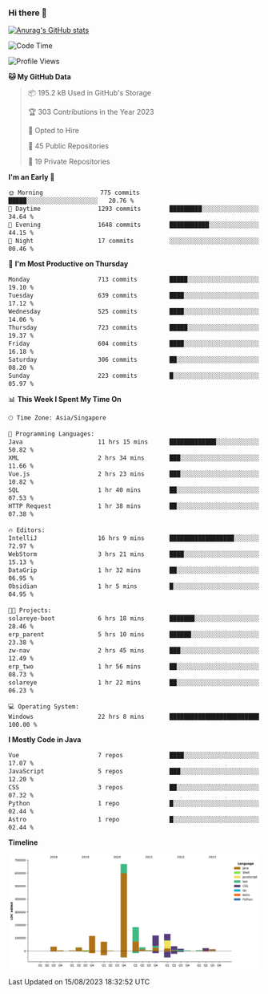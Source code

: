 ### Hi there 👋

[![Anurag's GitHub stats](https://github-readme-stats.vercel.app/api?username=xiumu2017&show_icons=true&theme=radical)](https://github.com/anuraghazra/github-readme-stats)

<!--
**xiumu2017/xiumu2017** is a ✨ _special_ ✨ repository because its `README.md` (this file) appears on your GitHub profile.

Here are some ideas to get you started:

- 🔭 I’m currently working on ...
- 🌱 I’m currently learning ...
- 👯 I’m looking to collaborate on ...
- 🤔 I’m looking for help with ...
- 💬 Ask me about ...
- 📫 How to reach me: ...
- 😄 Pronouns: ...
- ⚡ Fun fact: ...
-->

<!--START_SECTION:waka-->
![Code Time](http://img.shields.io/badge/Code%20Time-1%2C659%20hrs%2035%20mins-blue)

![Profile Views](http://img.shields.io/badge/Profile%20Views-0-blue)

**🐱 My GitHub Data** 

> 📦 195.2 kB Used in GitHub's Storage 
 > 
> 🏆 303 Contributions in the Year 2023
 > 
> 💼 Opted to Hire
 > 
> 📜 45 Public Repositories 
 > 
> 🔑 19 Private Repositories 
 > 
**I'm an Early 🐤** 

```text
🌞 Morning                775 commits         █████░░░░░░░░░░░░░░░░░░░░   20.76 % 
🌆 Daytime                1293 commits        █████████░░░░░░░░░░░░░░░░   34.64 % 
🌃 Evening                1648 commits        ███████████░░░░░░░░░░░░░░   44.15 % 
🌙 Night                  17 commits          ░░░░░░░░░░░░░░░░░░░░░░░░░   00.46 % 
```
📅 **I'm Most Productive on Thursday** 

```text
Monday                   713 commits         █████░░░░░░░░░░░░░░░░░░░░   19.10 % 
Tuesday                  639 commits         ████░░░░░░░░░░░░░░░░░░░░░   17.12 % 
Wednesday                525 commits         ████░░░░░░░░░░░░░░░░░░░░░   14.06 % 
Thursday                 723 commits         █████░░░░░░░░░░░░░░░░░░░░   19.37 % 
Friday                   604 commits         ████░░░░░░░░░░░░░░░░░░░░░   16.18 % 
Saturday                 306 commits         ██░░░░░░░░░░░░░░░░░░░░░░░   08.20 % 
Sunday                   223 commits         █░░░░░░░░░░░░░░░░░░░░░░░░   05.97 % 
```


📊 **This Week I Spent My Time On** 

```text
🕑︎ Time Zone: Asia/Singapore

💬 Programming Languages: 
Java                     11 hrs 15 mins      █████████████░░░░░░░░░░░░   50.82 % 
XML                      2 hrs 34 mins       ███░░░░░░░░░░░░░░░░░░░░░░   11.66 % 
Vue.js                   2 hrs 23 mins       ███░░░░░░░░░░░░░░░░░░░░░░   10.82 % 
SQL                      1 hr 40 mins        ██░░░░░░░░░░░░░░░░░░░░░░░   07.53 % 
HTTP Request             1 hr 38 mins        ██░░░░░░░░░░░░░░░░░░░░░░░   07.38 % 

🔥 Editors: 
IntelliJ                 16 hrs 9 mins       ██████████████████░░░░░░░   72.97 % 
WebStorm                 3 hrs 21 mins       ████░░░░░░░░░░░░░░░░░░░░░   15.13 % 
DataGrip                 1 hr 32 mins        ██░░░░░░░░░░░░░░░░░░░░░░░   06.95 % 
Obsidian                 1 hr 5 mins         █░░░░░░░░░░░░░░░░░░░░░░░░   04.95 % 

🐱‍💻 Projects: 
solareye-boot            6 hrs 18 mins       ███████░░░░░░░░░░░░░░░░░░   28.46 % 
erp_parent               5 hrs 10 mins       ██████░░░░░░░░░░░░░░░░░░░   23.38 % 
zw-nav                   2 hrs 45 mins       ███░░░░░░░░░░░░░░░░░░░░░░   12.49 % 
erp_two                  1 hr 56 mins        ██░░░░░░░░░░░░░░░░░░░░░░░   08.73 % 
solareye                 1 hr 22 mins        ██░░░░░░░░░░░░░░░░░░░░░░░   06.23 % 

💻 Operating System: 
Windows                  22 hrs 8 mins       █████████████████████████   100.00 % 
```

**I Mostly Code in Java** 

```text
Vue                      7 repos             ████░░░░░░░░░░░░░░░░░░░░░   17.07 % 
JavaScript               5 repos             ███░░░░░░░░░░░░░░░░░░░░░░   12.20 % 
CSS                      3 repos             ██░░░░░░░░░░░░░░░░░░░░░░░   07.32 % 
Python                   1 repo              █░░░░░░░░░░░░░░░░░░░░░░░░   02.44 % 
Astro                    1 repo              █░░░░░░░░░░░░░░░░░░░░░░░░   02.44 % 
```



**Timeline**

![Lines of Code chart](https://raw.githubusercontent.com/xiumu2017/xiumu2017/main/assets/bar_graph.png)


 Last Updated on 15/08/2023 18:32:52 UTC
<!--END_SECTION:waka-->
